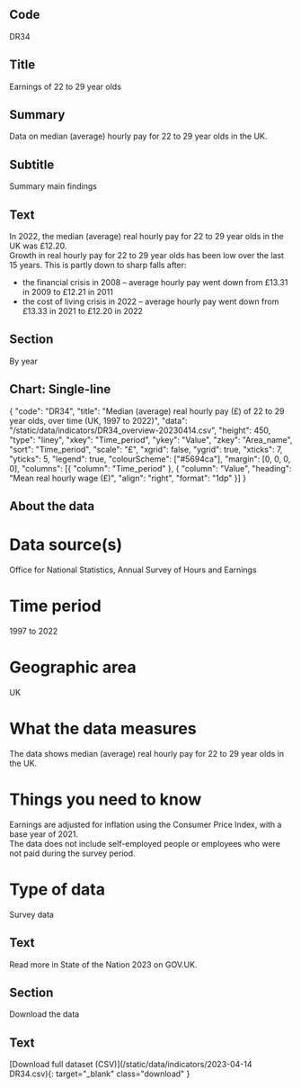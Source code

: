 ## Code
DR34

## Title
Earnings of 22 to 29 year olds

## Summary
Data on median (average) hourly pay for 22 to 29 year olds in the UK.

## Subtitle
Summary main findings

## Text
In 2022, the median (average) real hourly pay for 22 to 29 year olds in the UK was £12.20.
<br>
Growth in real hourly pay for 22 to 29 year olds has been low over the last 15 years. This is partly down to sharp falls after:

<ul class="govuk-list">
<li>the financial crisis in 2008 – average hourly pay went down from £13.31 in 2009 to £12.21 in 2011</li>
<li>the cost of living crisis in 2022 – average hourly pay went down from £13.33 in 2021 to £12.20 in 2022</li>
</ul>

## Section
By year

## Chart: Single-line
{ "code": "DR34", "title": "Median (average) real hourly pay (£) of 22 to 29 year olds, over time (UK, 1997 to 2022)", "data": "/static/data/indicators/DR34_overview-20230414.csv", "height": 450, "type": "liney", "xkey": "Time_period", "ykey": "Value", "zkey": "Area_name", "sort": "Time_period", "scale": "£", "xgrid": false, "ygrid": true, "xticks": 7, "yticks": 5, "legend": true, "colourScheme": ["#5694ca"], "margin": [0, 0, 0, 0], "columns": [{ "column": "Time_period" }, { "column": "Value", "heading": "Mean real hourly wage (£)", "align": "right", "format": "1dp" }] }

## About the data
# Data source(s)
Office for National Statistics, Annual Survey of Hours and Earnings

# Time period
1997 to 2022

# Geographic area
UK

# What the data measures
The data shows median (average) real hourly pay for 22 to 29 year olds in the UK.

# Things you need to know
Earnings are adjusted for inflation using the Consumer Price Index, with a base year of 2021.
<br>
The data does not include self-employed people or employees who were not paid during the survey period.

# Type of data
Survey data

## Text
Read more in State of the Nation 2023 on GOV.UK.

## Section
Download the data

## Text
[Download full dataset (CSV)](/static/data/indicators/2023-04-14 DR34.csv){: target="_blank" class="download" }
